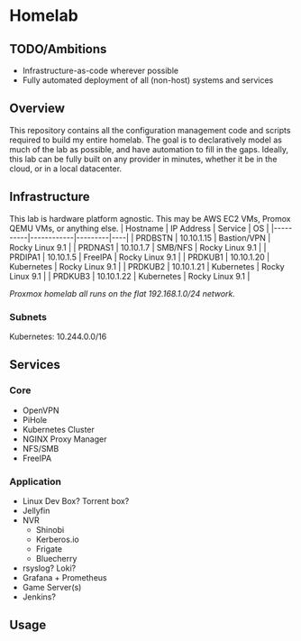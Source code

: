 # Homelab

## TODO/Ambitions
- Infrastructure-as-code wherever possible
- Fully automated deployment of all (non-host) systems and services

## Overview
This repository contains all the configuration management code and scripts required to build my entire
homelab. The goal is to declaratively model as much of the lab as possible, and have automation
to fill in the gaps. Ideally, this lab can be fully built on any provider in minutes, whether it be in
the cloud, or in a local datacenter.

## Infrastructure
This lab is hardware platform agnostic. This may be AWS EC2 VMs, Promox QEMU VMs, or anything else.
| Hostname | IP Address | Service | OS |
|----------|------------|---------|----|
| PRDBSTN  | 10.10.1.15 | Bastion/VPN | Rocky Linux 9.1 |
| PRDNAS1  | 10.10.1.7 | SMB/NFS | Rocky Linux 9.1 |
| PRDIPA1  | 10.10.1.5 | FreeIPA | Rocky Linux 9.1 |
| PRDKUB1  | 10.10.1.20 | Kubernetes | Rocky Linux 9.1 |
| PRDKUB2  | 10.10.1.21 | Kubernetes | Rocky Linux 9.1 |
| PRDKUB3  | 10.10.1.22 | Kubernetes | Rocky Linux 9.1 |

*Proxmox homelab all runs on the flat 192.168.1.0/24 network.*

### Subnets
Kubernetes: 10.244.0.0/16

## Services
### Core
- OpenVPN
- PiHole
- Kubernetes Cluster
- NGINX Proxy Manager
- NFS/SMB
- FreeIPA

### Application
- Linux Dev Box? Torrent box?
- Jellyfin
- NVR
    - Shinobi
    - Kerberos.io
    - Frigate
    - Bluecherry
- rsyslog? Loki?
- Grafana + Prometheus
- Game Server(s)
- Jenkins?

## Usage
